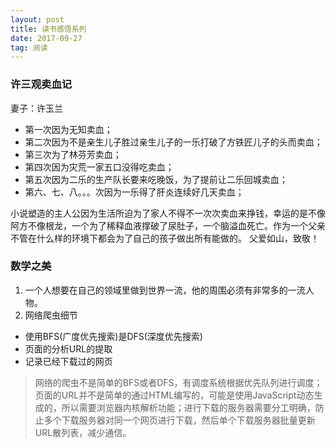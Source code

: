 ```yaml
---
layout: post
title: 读书感悟系列
date: 2017-09-27
tag: 阅读
---
```


### 许三观卖血记
妻子：许玉兰
- 第一次因为无知卖血；
- 第二次因为不是亲生儿子胜过亲生儿子的一乐打破了方铁匠儿子的头而卖血；
- 第三次为了林芬芳卖血；
- 第四次因为灾荒一家五口没得吃卖血；
- 第五次因为二乐的生产队长要来吃晚饭，为了提前让二乐回城卖血；
- 第六、七、八。。。次因为一乐得了肝炎连续好几天卖血；

小说塑造的主人公因为生活所迫为了家人不得不一次次卖血来挣钱，幸运的是不像阿方不像根龙，一个为了稀释血液撑破了尿肚子，一个脑溢血死亡。作为一个父亲不管在什么样的环境下都会为了自己的孩子做出所有能做的。
父爱如山，致敬！

### 数学之美
1. 一个人想要在自己的领域里做到世界一流，他的周围必须有非常多的一流人物。
2. 网络爬虫细节
- 使用BFS(广度优先搜索)是DFS(深度优先搜索)
- 页面的分析URL的提取
- 记录已经下载过的网页

> 网络的爬虫不是简单的BFS或者DFS，有调度系统根据优先队列进行调度；页面的URL并不是简单的通过HTML编写的，可能是使用JavaScript动态生成的，所以需要浏览器内核解析功能；进行下载的服务器需要分工明确，防止多个下载服务器对同一个网页进行下载，然后单个下载服务器批量更新URL散列表，减少通信。